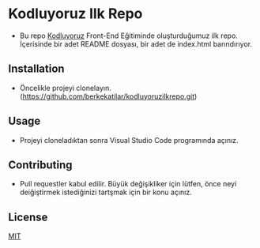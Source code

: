 # Kodluyoruz Ilk Repo
* Bu repo [Kodluyoruz](https://www.kodluyoruz.org/) Front-End Eğitiminde oluşturduğumuz ilk repo. İçerisinde bir adet README dosyası, bir adet de index.html barındırıyor.

## Installation
* Öncelikle projeyi clonelayın.(https://github.com/berkekatilar/kodluyoruzilkrepo.git)

## Usage
* Projeyi cloneladıktan sonra Visual Studio Code programında açınız.

## Contributing
* Pull requestler kabul edilir. Büyük değişikliker için lütfen, önce neyi deiğiştirmek istediğinizi tartşmak için bir konu açınız.

## License
[MIT](URL)